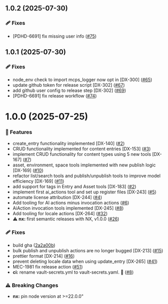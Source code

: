 ## 1.0.2 (2025-07-30)

### 🩹 Fixes

- [PDHD-6691] fix missing user info ([#75](https://github.com/contentful/contentful-mcp-server/pull/75))

## 1.0.1 (2025-07-30)

### 🩹 Fixes

- node_env check to import mcps_logger now opt in [DX-300] ([#65](https://github.com/contentful/contentful-mcp-server/pull/65))
- update github token for release script [DX-302] ([#67](https://github.com/contentful/contentful-mcp-server/pull/67))
- add github user config to release step [DX-302] ([#69](https://github.com/contentful/contentful-mcp-server/pull/69))
- [PDHD-6691] fix release workflow ([#74](https://github.com/contentful/contentful-mcp-server/pull/74))

# 1.0.0 (2025-07-25)

### 🚀 Features

- create_entry functionality implemented [DX-140] ([#2](https://github.com/contentful/contentful-mcp-server/pull/2))
- CRUD functionality implemented for content entries [DX-153] ([#3](https://github.com/contentful/contentful-mcp-server/pull/3))
- implement CRUD functionality for content types using 5 new tools [DX-167] ([#7](https://github.com/contentful/contentful-mcp-server/pull/7))
- asset, environment, space tools implemented with new publish logic [DX-169] ([#10](https://github.com/contentful/contentful-mcp-server/pull/10))
- refactor list/search tools and publish/unpublish tools to improve model efficiency [DX-169] ([#11](https://github.com/contentful/contentful-mcp-server/pull/11))
- add support for tags in Entry and Asset tools [DX-183] ([#2](https://github.com/contentful/contentful-mcp-server/pull/2))
- implement first ai_actions tool and set up register files [DX-243] ([#5](https://github.com/contentful/contentful-mcp-server/pull/5))
- automate license attribution [DX-244] ([#4](https://github.com/contentful/contentful-mcp-server/pull/4))
- Add tooling for AI actions minus invocation actions ([#6](https://github.com/contentful/contentful-mcp-server/pull/6))
- AiAction invocation tools implemented [DX-245] ([#8](https://github.com/contentful/contentful-mcp-server/pull/8))
- Add tooling for locale actions [DX-264] ([#32](https://github.com/contentful/contentful-mcp-server/pull/32))
- ⚠️ **nx:** first semantic releases with NX, v1.0.0 ([#26](https://github.com/contentful/contentful-mcp-server/pull/26))

### 🩹 Fixes

- build gha ([2a2a00b](https://github.com/contentful/contentful-mcp-server/commit/2a2a00b))
- bulk publish and unpublish actions are no longer bugged [DX-213] ([#15](https://github.com/contentful/contentful-mcp-server/pull/15))
- prettier format [DX-214] ([#16](https://github.com/contentful/contentful-mcp-server/pull/16))
- prevent deleting locale data when using update_entry [DX-265] ([#41](https://github.com/contentful/contentful-mcp-server/pull/41))
- MEC-1981 fix release action ([#51](https://github.com/contentful/contentful-mcp-server/pull/51))
- **ci:** rename vault-secrets.yml to vault-secrets.yaml. :facepalm: ([#8](https://github.com/contentful/contentful-mcp-server/pull/8))

### ⚠️ Breaking Changes

- **nx:** pin node version at >=22.0.0"
